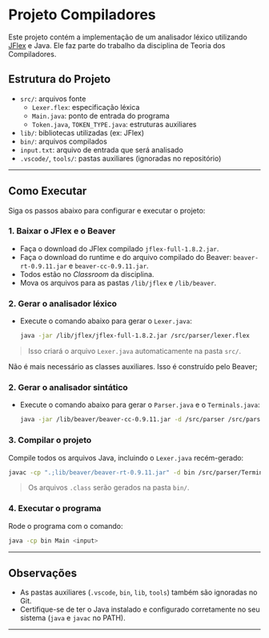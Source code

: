 # Projeto Compiladores

Este projeto contém a implementação de um analisador léxico utilizando [JFlex](https://jflex.de/) e Java. Ele faz parte do trabalho da disciplina de Teoria dos Compiladores.

## Estrutura do Projeto

- `src/`: arquivos fonte
  - `Lexer.flex`: especificação léxica
  - `Main.java`: ponto de entrada do programa
  - `Token.java`, `TOKEN_TYPE.java`: estruturas auxiliares
- `lib/`: bibliotecas utilizadas (ex: JFlex)
- `bin/`: arquivos compilados
- `input.txt`: arquivo de entrada que será analisado
- `.vscode/`, `tools/`: pastas auxiliares (ignoradas no repositório)

---

## Como Executar

Siga os passos abaixo para configurar e executar o projeto:

### 1. Baixar o JFlex e o Beaver

- Faça o download do JFlex compilado `jflex-full-1.8.2.jar`.
- Faça o download do runtime e do arquivo compilado do Beaver: `beaver-rt-0.9.11.jar` e `beaver-cc-0.9.11.jar`.
- Todos estão no *Classroom* da disciplina.
- Mova os arquivos para as pastas `/lib/jflex` e `/lib/beaver`.

### 2. Gerar o analisador léxico

- Execute o comando abaixo para gerar o `Lexer.java`:

  ```bash
  java -jar /lib/jflex/jflex-full-1.8.2.jar /src/parser/lexer.flex
  ```

> Isso criará o arquivo `Lexer.java` automaticamente na pasta `src/`.

Não é mais necessário as classes auxiliares. Isso é construído pelo Beaver;

### 2. Gerar o analisador sintático

- Execute o comando abaixo para gerar o `Parser.java` e o `Terminals.java`:

  ```bash
  java -jar /lib/beaver/beaver-cc-0.9.11.jar -d /src/parser /src/parser/lang.grammar
  ```

### 3. Compilar o projeto

Compile todos os arquivos Java, incluindo o `Lexer.java` recém-gerado:

```bash
javac -cp ".;lib/beaver/beaver-rt-0.9.11.jar" -d bin /src/parser/Terminals.java /src/parser/Parser.java /src/parser/Lexer.java /src/Main.java
```

> Os arquivos `.class` serão gerados na pasta `bin/`.

### 4. Executar o programa

Rode o programa com o comando:

```bash
java -cp bin Main <input>
```

---

## Observações

- As pastas auxiliares (`.vscode`, `bin`, `lib`, `tools`) também são ignoradas no Git.
- Certifique-se de ter o Java instalado e configurado corretamente no seu sistema (`java` e `javac` no PATH).

---